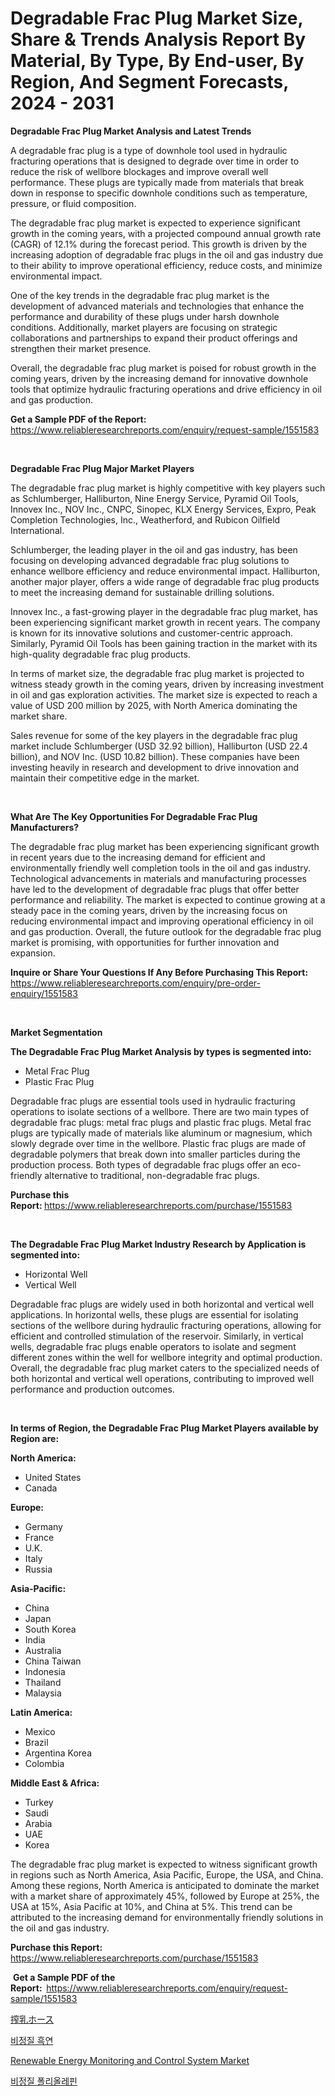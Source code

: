 <p><h1>Degradable Frac Plug Market Size, Share & Trends Analysis Report By Material, By Type, By End-user, By Region, And Segment Forecasts, 2024 - 2031</h1></p><p><strong>Degradable Frac Plug Market Analysis and Latest Trends</strong></p>
<p><p>A degradable frac plug is a type of downhole tool used in hydraulic fracturing operations that is designed to degrade over time in order to reduce the risk of wellbore blockages and improve overall well performance. These plugs are typically made from materials that break down in response to specific downhole conditions such as temperature, pressure, or fluid composition.</p><p>The degradable frac plug market is expected to experience significant growth in the coming years, with a projected compound annual growth rate (CAGR) of 12.1% during the forecast period. This growth is driven by the increasing adoption of degradable frac plugs in the oil and gas industry due to their ability to improve operational efficiency, reduce costs, and minimize environmental impact.</p><p>One of the key trends in the degradable frac plug market is the development of advanced materials and technologies that enhance the performance and durability of these plugs under harsh downhole conditions. Additionally, market players are focusing on strategic collaborations and partnerships to expand their product offerings and strengthen their market presence.</p><p>Overall, the degradable frac plug market is poised for robust growth in the coming years, driven by the increasing demand for innovative downhole tools that optimize hydraulic fracturing operations and drive efficiency in oil and gas production.</p></p>
<p><strong>Get a Sample PDF of the Report:&nbsp;</strong> <a href="https://www.reliableresearchreports.com/enquiry/request-sample/1551583">https://www.reliableresearchreports.com/enquiry/request-sample/1551583</a></p>
<p>&nbsp;</p>
<p><strong>Degradable Frac Plug Major Market Players</strong></p>
<p><p>The degradable frac plug market is highly competitive with key players such as Schlumberger, Halliburton, Nine Energy Service, Pyramid Oil Tools, Innovex Inc., NOV Inc., CNPC, Sinopec, KLX Energy Services, Expro, Peak Completion Technologies, Inc., Weatherford, and Rubicon Oilfield International.</p><p>Schlumberger, the leading player in the oil and gas industry, has been focusing on developing advanced degradable frac plug solutions to enhance wellbore efficiency and reduce environmental impact. Halliburton, another major player, offers a wide range of degradable frac plug products to meet the increasing demand for sustainable drilling solutions.</p><p>Innovex Inc., a fast-growing player in the degradable frac plug market, has been experiencing significant market growth in recent years. The company is known for its innovative solutions and customer-centric approach. Similarly, Pyramid Oil Tools has been gaining traction in the market with its high-quality degradable frac plug products.</p><p>In terms of market size, the degradable frac plug market is projected to witness steady growth in the coming years, driven by increasing investment in oil and gas exploration activities. The market size is expected to reach a value of USD 200 million by 2025, with North America dominating the market share.</p><p>Sales revenue for some of the key players in the degradable frac plug market include Schlumberger (USD 32.92 billion), Halliburton (USD 22.4 billion), and NOV Inc. (USD 10.82 billion). These companies have been investing heavily in research and development to drive innovation and maintain their competitive edge in the market.</p></p>
<p>&nbsp;</p>
<p><strong>What Are The Key Opportunities For Degradable Frac Plug Manufacturers?</strong></p>
<p><p>The degradable frac plug market has been experiencing significant growth in recent years due to the increasing demand for efficient and environmentally friendly well completion tools in the oil and gas industry. Technological advancements in materials and manufacturing processes have led to the development of degradable frac plugs that offer better performance and reliability. The market is expected to continue growing at a steady pace in the coming years, driven by the increasing focus on reducing environmental impact and improving operational efficiency in oil and gas production. Overall, the future outlook for the degradable frac plug market is promising, with opportunities for further innovation and expansion.</p></p>
<p><strong>Inquire or Share Your Questions If Any Before Purchasing This Report:</strong> <a href="https://www.reliableresearchreports.com/enquiry/pre-order-enquiry/1551583">https://www.reliableresearchreports.com/enquiry/pre-order-enquiry/1551583</a></p>
<p>&nbsp;</p>
<p><strong>Market Segmentation</strong></p>
<p><strong>The Degradable Frac Plug Market Analysis by types is segmented into:</strong></p>
<p><ul><li>Metal Frac Plug</li><li>Plastic Frac Plug</li></ul></p>
<p><p>Degradable frac plugs are essential tools used in hydraulic fracturing operations to isolate sections of a wellbore. There are two main types of degradable frac plugs: metal frac plugs and plastic frac plugs. Metal frac plugs are typically made of materials like aluminum or magnesium, which slowly degrade over time in the wellbore. Plastic frac plugs are made of degradable polymers that break down into smaller particles during the production process. Both types of degradable frac plugs offer an eco-friendly alternative to traditional, non-degradable frac plugs.</p></p>
<p><strong>Purchase this Report:&nbsp;</strong><a href="https://www.reliableresearchreports.com/purchase/1551583">https://www.reliableresearchreports.com/purchase/1551583</a></p>
<p>&nbsp;</p>
<p><strong>The Degradable Frac Plug Market Industry Research by Application is segmented into:</strong></p>
<p><ul><li>Horizontal Well</li><li>Vertical Well</li></ul></p>
<p><p>Degradable frac plugs are widely used in both horizontal and vertical well applications. In horizontal wells, these plugs are essential for isolating sections of the wellbore during hydraulic fracturing operations, allowing for efficient and controlled stimulation of the reservoir. Similarly, in vertical wells, degradable frac plugs enable operators to isolate and segment different zones within the well for wellbore integrity and optimal production. Overall, the degradable frac plug market caters to the specialized needs of both horizontal and vertical well operations, contributing to improved well performance and production outcomes.</p></p>
<p>&nbsp;</p>
<p><strong>In terms of Region, the Degradable Frac Plug Market Players available by Region are:</strong></p>
<p>
    <p> <strong> North America: </strong>
        <ul>
            <li>United States</li>
            <li>Canada</li>
        </ul>
        </p> 
    <p> <strong> Europe: </strong>
        <ul>
            <li>Germany</li>
            <li>France</li>
            <li>U.K.</li>
            <li>Italy</li>
            <li>Russia</li>
        </ul>
        </p> 
    <p> <strong> Asia-Pacific: </strong>
        <ul>
            <li>China</li>
            <li>Japan</li>
            <li>South Korea</li>
            <li>India</li>
            <li>Australia</li>
            <li>China Taiwan</li>
            <li>Indonesia</li>
            <li>Thailand</li>
            <li>Malaysia</li>
        </ul>
        </p> 
    <p> <strong> Latin America: </strong>
        <ul>
            <li>Mexico</li>
            <li>Brazil</li>
            <li>Argentina Korea</li>
            <li>Colombia</li>
        </ul>
        </p> 
    <p> <strong> Middle East & Africa: </strong>
        <ul>
            <li>Turkey</li>
            <li>Saudi</li>
            <li>Arabia</li>
            <li>UAE</li>
            <li>Korea</li>
        </ul>
    </p>
    </p>
<p><p>The degradable frac plug market is expected to witness significant growth in regions such as North America, Asia Pacific, Europe, the USA, and China. Among these regions, North America is anticipated to dominate the market with a market share of approximately 45%, followed by Europe at 25%, the USA at 15%, Asia Pacific at 10%, and China at 5%. This trend can be attributed to the increasing demand for environmentally friendly solutions in the oil and gas industry.</p></p>
<p><strong>Purchase this Report: </strong><a href="https://www.reliableresearchreports.com/purchase/1551583">https://www.reliableresearchreports.com/purchase/1551583</a></p>
<p>&nbsp;<strong>Get a Sample PDF of the Report:&nbsp;&nbsp;</strong><a href="https://www.reliableresearchreports.com/enquiry/request-sample/1551583">https://www.reliableresearchreports.com/enquiry/request-sample/1551583</a></p>
<p><strong></strong></p>
<p><p><a href="https://github.com/AriMuller2009/Market-Research-Report-List-1/blob/main/843408316630.md">搾乳ホース</a></p><p><a href="https://github.com/TimmyMann6767/Market-Research-Report-List-1/blob/main/932823515607.md">비정질 흑연</a></p><p><a href="https://github.com/Airanohannonzb68e5pb53oc1/Market-Research-Report-List-1/blob/main/renewable-energy-monitoring-and-control-system-market.md">Renewable Energy Monitoring and Control System Market</a></p><p><a href="https://github.com/JeromeRtyau89966/Market-Research-Report-List-1/blob/main/858189415608.md">비정질 폴리올레핀</a></p></p>